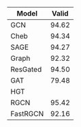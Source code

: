 | Model    | Valid |
|----------|-------|
| GCN      | 94.62 |              
| Cheb     | 94.34 |              
| SAGE     | 94.27 |
| Graph    | 92.32 |
| ResGated | 94.50 |
| GAT      | 79.48 |
| HGT      |       |
| RGCN     | 95.42 |
| FastRGCN | 92.16 |

